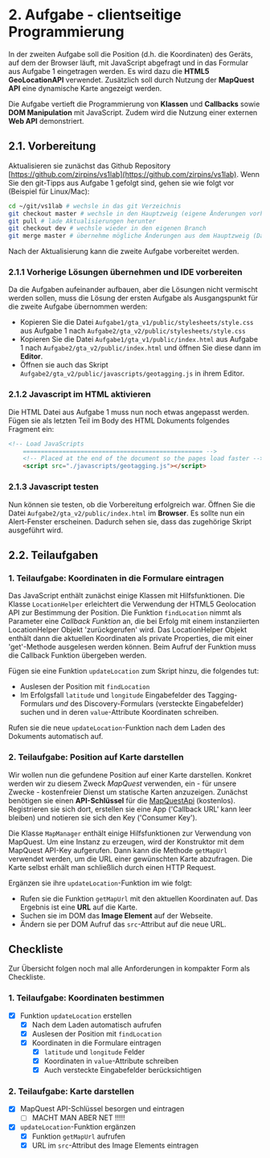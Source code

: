 # 2. Aufgabe - clientseitige Programmierung

In der zweiten Aufgabe soll die Position (d.h. die Koordinaten) des Geräts, auf dem der Browser läuft, mit JavaScript abgefragt und in das Formular aus Aufgabe 1 eingetragen werden. Es wird dazu die **HTML5 GeoLocationAPI** verwendet. Zusätzlich soll durch Nutzung der **MapQuest API** eine dynamische Karte angezeigt werden.

Die Aufgabe vertieft die Programmierung von **Klassen** und **Callbacks** sowie **DOM Manipulation** mit JavaScript. Zudem wird die Nutzung einer externen **Web API** demonstriert.

## 2.1. Vorbereitung

Aktualisieren sie zunächst das Github Repository [https://github.com/zirpins/vs1lab](https://github.com/zirpins/vs1lab). Wenn Sie den git-Tipps aus Aufgabe 1 gefolgt sind, gehen sie wie folgt vor (Beispiel für Linux/Mac):

```bash
cd ~/git/vs1lab # wechsle in das git Verzeichnis
git checkout master # wechsle in den Hauptzweig (eigene Änderungen vorher mit 'commit' sichern)
git pull # lade Aktualisierungen herunter
git checkout dev # wechsle wieder in den eigenen Branch
git merge master # übernehme mögliche Änderungen aus dem Hauptzweig (Daumen drücken, dass es keine Konflikte gibt, sonst manuel mit eigenen Änderungen zusammenführen)
```

Nach der Aktualisierung kann die zweite Aufgabe vorbereitet werden.

### 2.1.1 Vorherige Lösungen übernehmen und IDE vorbereiten

Da die Aufgaben aufeinander aufbauen, aber die Lösungen nicht vermischt werden sollen, muss die Lösung der ersten Aufgabe als Ausgangspunkt für die zweite Aufgabe übernommen werden:

- Kopieren Sie die Datei `Aufgabe1/gta_v1/public/stylesheets/style.css` aus Aufgabe 1 nach `Aufgabe2/gta_v2/public/stylesheets/style.css`
- Kopieren Sie die Datei `Aufgabe1/gta_v1/public/index.html` aus Aufgabe 1 nach `Aufgabe2/gta_v2/public/index.html` und öffnen Sie diese dann im **Editor**.
- Öffnen sie auch das Skript `Aufgabe2/gta_v2/public/javascripts/geotagging.js` in ihrem Editor.

### 2.1.2 Javascript im HTML aktivieren

Die HTML Datei aus Aufgabe 1 muss nun noch etwas angepasst werden. Fügen sie als letzten Teil im Body des HTML Dokuments folgendes Fragment ein:

```HTML
<!-- Load JavaScripts
    ================================================== -->
    <!-- Placed at the end of the document so the pages load faster -->
    <script src="./javascripts/geotagging.js"></script>
```

### 2.1.3 Javascript testen

  Nun können sie testen, ob die Vorbereitung erfolgreich war. Öffnen Sie die Datei `Aufgabe2/gta_v2/public/index.html` im **Browser**. Es sollte nun ein Alert-Fenster erscheinen. Dadurch sehen sie, dass das zugehörige Skript ausgeführt wird.

## 2.2. Teilaufgaben

### 1. Teilaufgabe: Koordinaten in die Formulare eintragen

Das JavaScript enthält zunächst einige Klassen mit Hilfsfunktionen. Die Klasse `LocationHelper` erleichtert die Verwendung der HTML5 Geolocation API zur Bestimmung der Position. Die Funktion `findLocation` nimmt als Parameter eine *Callback Funktion* an, die bei Erfolg mit einem instanziierten LocationHelper Objekt 'zurückgerufen' wird. Das LocationHelper Objekt enthält dann die aktuellen Koordinaten als private Properties, die mit einer 'get'-Methode ausgelesen werden können. Beim Aufruf der Funktion muss die Callback Funktion übergeben werden.

Fügen sie eine Funktion `updateLocation` zum Skript hinzu, die folgendes tut:

- Auslesen der Position mit `findLocation`
- Im Erfolgsfall `latitude` und `longitude` Eingabefelder des Tagging-Formulars *und* des Discovery-Formulars (versteckte Eingabefelder) suchen und in deren `value`-Attribute Koordinaten schreiben.

Rufen sie die neue `updateLocation`-Funktion nach dem Laden des Dokuments automatisch auf.

### 2. Teilaufgabe: Position auf Karte darstellen

Wir wollen nun die gefundene Position auf einer Karte darstellen. Konkret werden wir zu diesem Zweck *MapQuest* verwenden, ein - für unsere Zwecke - kostenfreier Dienst um statische Karten anzuzeigen. Zunächst benötigen sie einen **API-Schlüssel** für die [MapQuestApi](https://developer.mapquest.com/user/login/sign-up) (kostenlos). Registrieren sie sich dort, erstellen sie eine App ('Callback URL' kann leer bleiben) und notieren sie sich den Key ('Consumer Key').

Die Klasse `MapManager` enthält einige Hilfsfunktionen zur Verwendung von MapQuest. Um eine Instanz zu erzeugen, wird der Konstruktor mit dem MapQuest API-Key aufgerufen. Dann kann die Methode `getMapUrl` verwendet werden, um die URL einer gewünschten Karte abzufragen. Die Karte selbst erhält man schließlich durch einen HTTP Request.

Ergänzen sie ihre `updateLocation`-Funktion im wie folgt:

- Rufen sie die Funktion `getMapUrl` mit den aktuellen Koordinaten auf. Das Ergebnis ist eine **URL** auf die Karte.
- Suchen sie im DOM das **Image Element** auf der Webseite.
- Ändern sie per DOM Aufruf das `src`-Attribut auf die neue URL.

## Checkliste

Zur Übersicht folgen noch mal alle Anforderungen in kompakter Form als Checkliste.

### 1. Teilaufgabe: Koordinaten bestimmen

- [x] Funktion `updateLocation` erstellen
  - [x] Nach dem Laden automatisch aufrufen
  - [X] Auslesen der Position mit `findLocation`
  - [x] Koordinaten in die Formulare eintragen
    - [X] `latitude` und `longitude` Felder
    - [x] Koordinaten in `value`-Attribute schreiben
    - [x] Auch versteckte Eingabefelder berücksichtigen

### 2. Teilaufgabe: Karte darstellen

- [x] MapQuest API-Schlüssel besorgen und eintragen
  - [ ] MACHT MAN ABER NET !!!!!
- [x] `updateLocation`-Funktion ergänzen
  - [x] Funktion `getMapUrl` aufrufen
  - [x] URL im `src`-Attribut des Image Elements eintragen

